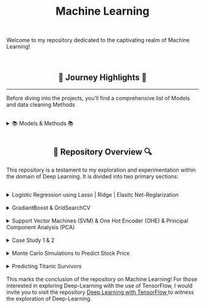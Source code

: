 <h1 align="center">Machine Learning</h1>

<br>

Welcome to my repository dedicated to the captivating realm of Machine Learning!

<br>

<h2 align="center">🌅 Journey Highlights 🌅</h2>
<p>


---

Before diving into the projects, you'll find a comprehensive list of Models and data cleaning Methods

<br>

<details>
  <h2 align="center"> 📚 Models & Methods 📚 </h2>
  
  <summary> 📚 Models & Methods 📚</summary> 
<p>

<h3>Data Modification</h3>

**Binning:**

**Mapping:**

**Standard Scaling:**

**One-Hot Encoding:**

**Box-Cox Transformation:**

<h1></h1>
<h3>Upgrading Model</h3>

**GridSearchCV for Hyperparameter Tuning:**

**Cross-validation:**

**Modeling:**

<h1></h1>
<h3>Supervised Learning Models</h3>

**RandomForestClassifier (Random Forest):**

**LogisticRegression (Logistic Regression):**

**AdaBoostClassifier (AdaBoost):**

**AdaBoostClassifier with SVM (AdaBoost with SVM):**

**GradientBoostingClassifier (Gradient Boosting):**

**DecisionTreeClassifier (Decision Tree):**

**Model Blending:**

<h1></h1>
<h3>Specific Algorithms</h3>

**XGBoost Classifier:**

**Support Vector Machines (SVM): AdaBoostClassifier with SVM:**

**Logistic Regression: Lasso | Ridge | Elastic Net-Regularization:**

**GradientBoost Classifier:**

**Monte Carlo Simulations:**


<h1></h1>
<h3>Dimensionality Reduction</h3>

**Principal Component Analysis (PCA):**




**Support Vector Machines (SVM):** 

**Logistic Regression: Lasso | Ridge |  Elasitc Net-Reglarization** 

**GradiantBoost:** 

**Support Vector Machines (SVM):** 

**Monte Carlo Simulations:** 

**:** 

**:**

<h1></h1>

<h3>Methods</h3>

**One Hot Encoder (OHE):** 

**Principal Component Analysis (PCA):**  

**GridSearchCV:** 

**:** 

**:** 
</p>
  <br>
</details>

<br>

<h2 align="center">🔎 Repository Overview 🔍</h2>

This repository is a testament to my exploration and experimentation within the domain of Deep Learning. It is divided into two primary sections:

<br>


<details>
  <h2 align="center"> Logistic Regression using Lasso | Ridge | Elasitc Net-Reglarization </h2>
  
  <summary> Logistic Regression using Lasso | Ridge | Elasitc Net-Reglarization </summary> 

  <p>
The provided code fits Logistic Regression models with different regularization techniques on a breast cancer dataset. The L1-regularized model (Lasso), L2-regularized model (Ridge), and elastic net-regularized model are trained on a standardized training set. The models are then evaluated using a comprehensive evaluation function, including metrics such as confusion matrix, accuracy, precision, recall, F1 score, ROC curve, and the distribution of predicted probabilities. Additionally, the code extracts and analyzes the coefficients of the features from each model, providing insights into the importance of individual features in making predictions. The elastic net model, which combines L1 and L2 regularization, aims to strike a balance between feature selection and regularization. The overall approach demonstrates a thorough analysis of logistic regression models with different regularization techniques applied to a breast cancer classification task.
<a href="https://github.com/trystan-geoffre/Machine-Learning/blob/master/Python/LASSO(L1)%20%7C%C2%A0Ridge(L2)%20%7C%20Elastic%20Net%20Regularization.ipynb"> Code Link</a>
  </p>
  <br>
</details>

<br>

<details>
  <h2 align="center"> GradiantBoost & GridSearchCV </h2>
  
  <summary> GradiantBoost & GridSearchCV </summary> 

  <p>
The code begins by loading the Boston Housing dataset and organizing its features and target variable into Pandas DataFrames. Subsequently, it splits the dataset into training and testing sets using the train_test_split function from scikit-learn. Then, a Gradient Boosting Regressor model is created and trained on the training set. Predictions are made on the test set, and the R-squared score is calculated to evaluate the model's performance.
Following this, the code visualizes the feature importances using a horizontal bar chart. It normalizes and sorts the importances before plotting. Finally, hyperparameter tuning is performed using GridSearchCV to optimize the Gradient Boosting Regressor model. The grid includes different combinations of learning rates and numbers of estimators. The best hyperparameters and their corresponding R-squared score on the training set are printed, providing insights into the optimal configuration for the model. <a href="https://github.com/trystan-geoffre/Machine-Learning/blob/master/Python/GradiantBoost%20%26%20GridSearchCV.ipynb"> Code Link</a>
  </p>
  <br>
</details>

<br>


<details>
  <h2 align="center"> Support Vector Machines (SVM) & One Hot Encoder (OHE) & Principal Component Analysis (PCA) </h2>
  
  <summary> Support Vector Machines (SVM) & One Hot Encoder (OHE) & Principal Component Analysis (PCA) </summary> 

  <p>
The code reads data from an Excel file into a Pandas DataFrame and performs several data processing steps. It renames columns, drops unnecessary columns, and conducts exploratory data analysis. It handles missing values and class imbalances through resampling. The code then prepares the data for modeling by encoding categorical features, splitting into training and testing sets, and scaling the features.

The Support Vector Classification (SVC) model is trained, and hyperparameter tuning is performed using grid search. The tuned model is then evaluated on the test set. Principal Component Analysis (PCA) is applied to reduce dimensionality, and the first two principal components are used to train an SVM model. The decision surface of the model is visualized in a 2D plot.

Overall, the code covers data preprocessing, model training and tuning, dimensionality reduction, and visualization to analyze the performance of an SVM classifier on credit card default prediction.
<a href="https://github.com/trystan-geoffre/Machine-Learning/blob/master/Python/SVM/Support%20Vector%20Machines%20(SVM)%20%26%20One%20Hot%20Encoder%20(OHE)%20%26%20Principal%20Component%20Analysis%20(PCA).ipynb"> Code Link</a>
  </p>
  <br>
</details>

<br>


<details>
  <h2 align="center"> Case Study 1 & 2: Data Cleaning</h2>
  
  <summary> Case Study 1 & 2 </summary> 

  <p>
In the context of a case study focused on data manipulation, the two examples illustrate common practices in data cleaning and enhancement. For both, the code addresses fundamental tasks such as handling missing values, eliminating irrelevant rows, and removing duplicate entries. It also encompasses actions like altering data types, concatenating information, and rectifying spelling errors. <a href="https://github.com/trystan-geoffre/Machine-Learning/blob/master/Python/Case%20Study%201.ipynb"> Code Link for Case Study 1</a>

For the second case, the code expands its scope to advanced operations. Apart from the foundational cleaning steps, it involves sorting data for improved organization, ranking data to identify patterns or outliers, extracting insightful information to address specific queries, and employing data visualization techniques for enhanced comprehension.  <a href="https://github.com/trystan-geoffre/Machine-Learning/blob/master/Python/Case%20Study%202.ipynb"> Code Link for Case Study 2</a>
  </p>
  <br>
</details>

<br>


<details>
  <h2 align="center"> Monte Carlo Simulations to Predict Stock Price </h2>
  
  <summary> Monte Carlo Simulations to Predict Stock Price </summary> 

  <p>
The code implements a Stock Price Prediction Model using Monte Carlo simulation. It begins by extracting historical stock price data for Microsoft (MSFT) from Yahoo Finance. It analyzes the data by calculating and visualizing historical log returns and their distribution, along with computing key statistical measures like mean, variance, and standard deviation.

The Monte Carlo simulation is then applied to simulate future daily returns using random numbers sampled from a normal distribution. This simulation generates a spectrum of potential future stock prices through iterative simulations, and the results are visualized. The model is further enhanced by including drift, adjusting daily returns based on the mean and variance. The quantification and analysis section calculates worst, average, and best-case scenarios for future stock prices. Confidence intervals are established to provide a range of possible future prices, offering insights into the potential variability of future scenarios. <a href="https://github.com/trystan-geoffre/Machine-Learning/blob/master/Python/Modeling%20Risk%20with%20Monte%20Carlo%20in%20Python%20-%20Downloads/Stocks%20Price%20Prediction.ipynb"> Code Link</a>
  </p>
  <br>
</details>

<br>


<details>
  <h2 align="center"> Predicting Titanic Survivors </h2>
  
  <summary> Predicting Titanic Survivors </summary> 

  <p>

<a href=""> Code Link</a>
  </p>
  <br>
</details>

<br>
This marks the conclusion of the repository on Machine Learning! For those interested in exploring Deep-Learning with the use of TensorFlow, I would invite you to visit the repository <a href="https://github.com/trystan-geoffre/Deep-Learning-TensorFlow"> Deep Learning with TensorFlow </a> to witness the exploration of Deep-Learning.
